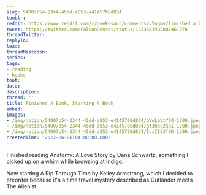 ```yaml
---
slug: 54007b54-2344-45dd-a853-e4145708d834
tumblr:
reddit: https://www.reddit.com/r/geekosaur/comments/v5uqmv/finished_a_book_starting_a_book/
tweet: https://twitter.com/FalconSensei/status/1533661985887461378
threadTwitter:
replyTo:
lead:
threadMastodon:
series:
tags:
- reading
- books
toot:
date:
description:
thread: ''
title: Finished A Book, Starting A Book
embed:
images:
- /img/notion/54007b54-2344-45dd-a853-e4145708d834/bVwLbVtY5O-1200.jpeg
- /img/notion/54007b54-2344-45dd-a853-e4145708d834/gt3hKuzXki-1200.jpeg
- /img/notion/54007b54-2344-45dd-a853-e4145708d834/IucII3Jf6D-1200.jpeg
createdTime: '2022-06-06T04:00:00.000Z'
---
```


Finished reading Anatomy: A Love Story by Dana Schwartz, something I picked up on a whim while browsing at Indigo.

Now starting A Rip Through Time by Kelley
Armstrong, which I decided to preorder because it's a time travel mystery described as Outlander meets The Alienist